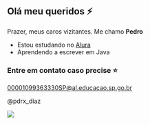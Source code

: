 ## Olá meu queridos ⚡

Prazer, meus caros vizitantes. Me chamo **Pedro**

- Estou estudando no [Alura](https://www.alura.com.br)
- Aprendendo a escrever em Java

### Entre em contato caso precise ⭐ 

00001099363330SP@al.educacao.sp.go.br

@pdrx_diaz

![](https://media3.giphy.com/media/QsZol42CPIjMzke1QW/giphy.webp?cid=790b7611yb7t06bksfahm415lwiyij6b4i9xcb1xbxys55a4&ep=v1_gifs_search&rid=giphy.webp&ct=g)
